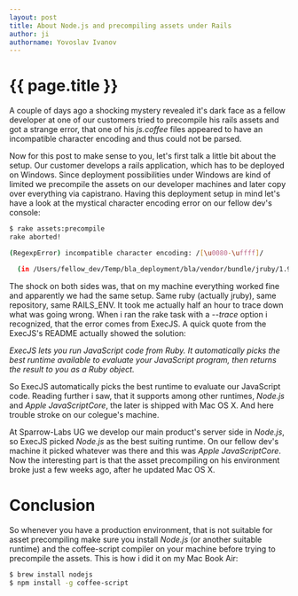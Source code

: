 ```yaml
---
layout: post
title: About Node.js and precompiling assets under Rails
author: ji
authorname: Yovoslav Ivanov
---
```


# {{ page.title }}


A couple of days ago a shocking mystery revealed it's dark face as a fellow developer at one of our customers tried to precompile
his rails assets and got a strange error, that one of his _js.coffee_ files appeared to have an incompatible character encoding and
thus could not be parsed.

Now for this post to make sense to you, let's first talk a little bit about the setup. Our customer develops a rails application, which
has to be deployed on Windows. Since deployment possibilities under Windows are kind of limited we precompile the assets on our developer machines and later copy over everything via capistrano.
Having this deployment setup in mind let's have a look at the mystical character encoding error on our fellow dev's console:

```bash
$ rake assets:precompile
rake aborted!

(RegexpError) incompatible character encoding: /[\u0080-\uffff]/

  (in /Users/fellow_dev/Temp/bla_deployment/bla/vendor/bundle/jruby/1.9/bundler/gems/bla-de94bc4d0607/app/assets/javascripts/bla/bla.js.coffee)
```

The shock on both sides was, that on my machine everything worked fine and apparently we had the same setup. Same ruby (actually jruby), same repository, same RAILS\_ENV. It took me actually half an hour to trace down what was going wrong. When i ran the rake task with a _--trace_ option i recognized, that the error comes from ExecJS. A quick quote from the ExecJS's README actually showed the solution:

_ExecJS lets you run JavaScript code from Ruby. It automatically picks the best runtime available to evaluate your JavaScript program, then returns the result to you as a Ruby object._

So ExecJS automatically picks the best runtime to evaluate our JavaScript code. Reading further i saw, that it supports among other runtimes, _Node.js_ and _Apple JavaScriptCore_, the later is shipped with Mac OS X. And here trouble stroke on our colegue's machine.

At Sparrow-Labs UG we develop our main product's server side in _Node.js_, so ExecJS picked _Node.js_ as the best suiting runtime. On our fellow dev's machine it picked whatever was there and this was _Apple JavaScriptCore_. Now the interesting part is that the asset precompiling on his environment broke just a few weeks ago, after he updated Mac OS X.

# Conclusion

So whenever you have a production environment, that is not suitable for asset precompiling make sure you install _Node.js_ (or another suitable runtime) and the coffee-script compiler on your machine before trying to precompile the assets.
This is how i did it on my Mac Book Air:

```bash
$ brew install nodejs
$ npm install -g coffee-script
```
